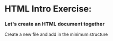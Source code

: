 # HTML Intro Exercise:

### Let's create an HTML document together

Create a new file and add in the minimum structure
